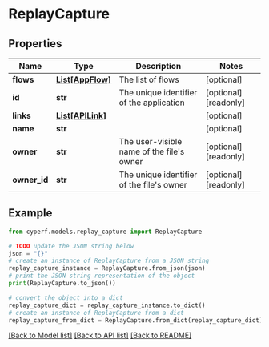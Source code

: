 # ReplayCapture


## Properties

Name | Type | Description | Notes
------------ | ------------- | ------------- | -------------
**flows** | [**List[AppFlow]**](AppFlow.md) | The list of flows | [optional] 
**id** | **str** | The unique identifier of the application | [optional] [readonly] 
**links** | [**List[APILink]**](APILink.md) |  | [optional] 
**name** | **str** |  | [optional] 
**owner** | **str** | The user-visible name of the file&#39;s owner | [optional] [readonly] 
**owner_id** | **str** | The unique identifier of the file&#39;s owner | [optional] [readonly] 

## Example

```python
from cyperf.models.replay_capture import ReplayCapture

# TODO update the JSON string below
json = "{}"
# create an instance of ReplayCapture from a JSON string
replay_capture_instance = ReplayCapture.from_json(json)
# print the JSON string representation of the object
print(ReplayCapture.to_json())

# convert the object into a dict
replay_capture_dict = replay_capture_instance.to_dict()
# create an instance of ReplayCapture from a dict
replay_capture_from_dict = ReplayCapture.from_dict(replay_capture_dict)
```
[[Back to Model list]](../README.md#documentation-for-models) [[Back to API list]](../README.md#documentation-for-api-endpoints) [[Back to README]](../README.md)


